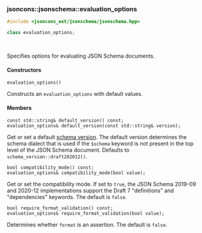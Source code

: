 ### jsoncons::jsonschema::evaluation_options

```cpp
#include <jsoncons_ext/jsonschema/jsonschema.hpp>

class evaluation_options;
```

<br>

Specifies options for evaluating JSON Schema documents.

#### Constructors

    evaluation_options()
Constructs an `evaluation_options` with default values. 

#### Members

    const std::string& default_version() const;
    evaluation_options& default_version(const std::string& version); 
Get or set a default [schema version](schema_version.md). The default
version determines the schema dialect that is used if the `$schema` 
keyword is not present in the top level of the JSON Schema document. 
Defaults to `schema_version::draft202012()`.

    bool compatibility_mode() const;
    evaluation_options& compatibility_mode(bool value); 
Get or set the compatibility mode. If set to `true`, the JSON Schema 2019-09
and 2020-12 implementations support the Draft 7 "definitions" and 
"dependencies" keywords. The default is `false`. 

    bool require_format_validation() const;
    evaluation_options& require_format_validation(bool value); 
Determines whether `format` is an assertion. The default is `false`. 

